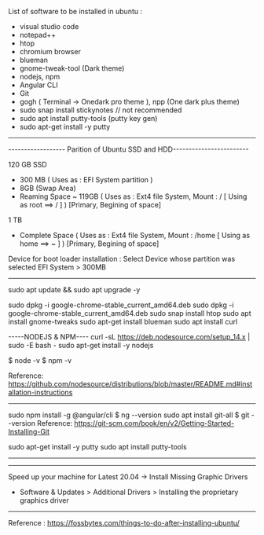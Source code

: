 List of software to be installed in ubuntu :

- visual studio code
- notepad++
- htop
- chromium browser
- blueman
- gnome-tweak-tool (Dark theme)
- nodejs, npm
- Angular CLI
- Git
- gogh ( Terminal -> Onedark pro theme ), npp (One dark plus theme)
- sudo snap install stickynotes // not recommended
- sudo apt install putty-tools (putty key gen)
- sudo apt-get install -y putty

---


------------------ Parition of Ubuntu SSD and HDD------------------------

120 GB SSD
- 300 MB ( Uses as : EFI System partition )
- 8GB (Swap Area)
- Reaming Space ~ 119GB ( Uses as : Ext4 file System, Mount : / [ Using as root ==> / ] )  [Primary, Begining of space]

1 TB 
- Complete Space ( Uses as : Ext4 file System, Mount : /home [ Using as home ==> ~ ] )  [Primary, Begining of space]


Device for boot loader installation : Select Device whose partition was selected EFI System > 300MB  

---------------------------------------------------------------------------------------------

sudo apt update && sudo apt upgrade -y

sudo dpkg -i google-chrome-stable_current_amd64.deb
sudo dpkg -i google-chrome-stable_current_amd64.deb
sudo snap install htop
sudo apt install gnome-tweaks
sudo apt-get install blueman
sudo apt install curl

-----NODEJS & NPM----
curl -sL https://deb.nodesource.com/setup_14.x | sudo -E bash -
sudo apt-get install -y nodejs

$ node -v
$ npm -v

Reference: https://github.com/nodesource/distributions/blob/master/README.md#installation-instructions

----------------


sudo npm install -g @angular/cli
$ ng --version
sudo apt install git-all
$ git --version
Reference: https://git-scm.com/book/en/v2/Getting-Started-Installing-Git


sudo apt-get install -y putty
sudo apt install putty-tools



---------------------------------------------------------------------------------------------
-------------------------------------------------------------------------------

Speed up your machine for Latest 20.04 -> Install Missing Graphic Drivers
- Software & Updates > Additional Drivers > Installing the proprietary graphics driver


-------------------------------------------------------------------------------

Reference : https://fossbytes.com/things-to-do-after-installing-ubuntu/